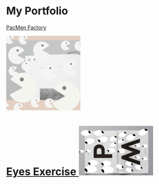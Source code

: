 # My Portfolio

<div> 
 


<a href ="https://github.com/adriennecmetz/PacManFactory"> PacMen Factory </a>

 <img src = "./PacMan.png"  width="200" >

 
 <h1> 

<a href = "https://github.com/adriennecmetz/Eyes"> Eyes Exercise </a>
 <img src = "./EyeArt.png"  width="200"> 
                                      </h2>

